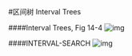 #区间树 Interval Trees

####Interval Trees, Fig 14-4
![img](https://cloud.githubusercontent.com/assets/9131176/8700579/33808868-2b3f-11e5-8277-0dad83c6c5ff.png)</br>

####INTERVAL-SEARCH
![img](https://cloud.githubusercontent.com/assets/9131176/8700582/3385f2e4-2b3f-11e5-8004-290c136d6bbb.png)</br>
